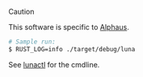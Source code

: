 > [!CAUTION]
> This software is specific to [Alphaus](https://alphaus.cloud/).

```sh
# Sample run:
$ RUST_LOG=info ./target/debug/luna
```

See [lunactl](https://github.com/flowerinthenight/lunactl/) for the cmdline.
